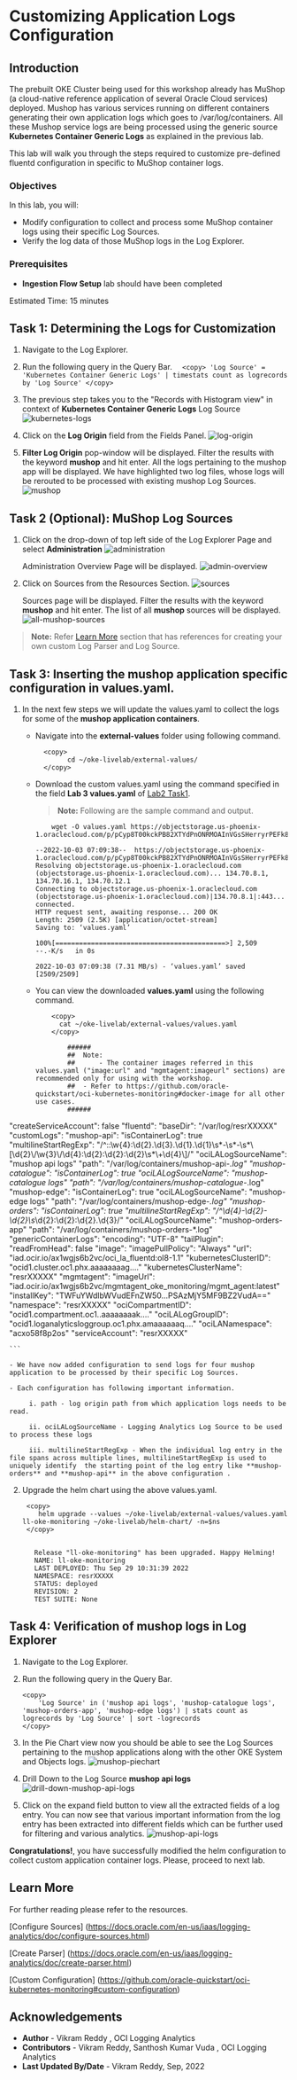 # Customizing Application Logs Configuration

## Introduction

The prebuilt OKE Cluster being used for this workshop already has MuShop (a cloud-native reference application of several Oracle Cloud services) deployed. Mushop has various services running on different containers generating their own application logs which goes to /var/log/containers. All these Mushop service logs are being processed using the generic source **Kubernetes Container Generic Logs** as explained in the previous lab.

This lab will walk you through the steps required to customize pre-defined fluentd configuration in specific to MuShop container logs.  
 
### Objectives

In this lab, you will:
* Modify configuration to collect and process some MuShop container logs using their specific Log Sources.
* Verify the log data of those MuShop logs in the Log Explorer.


### Prerequisites

* **Ingestion Flow Setup** lab should have been completed


Estimated Time: 15 minutes


## Task 1: Determining the Logs for Customization

1. Navigate to the Log Explorer.

2. Run the following query in the Query Bar.
        ```  
            <copy>
                'Log Source' = 'Kubernetes Container Generic Logs' | timestats count as logrecords by 'Log Source'
            </copy>
        ``` 
   
3. The previous step takes you to the "Records with Histogram view" in context of **Kubernetes Container Generic Logs** Log Source
    ![kubernetes-logs](images/kubernetes-container-generic-logs.png) 

4. Click on the **Log Origin** field from the Fields Panel.
    ![log-origin](images/log-origin.png) 

5. **Filter Log Origin** pop-window will be displayed. Filter the results with the keyword **mushop** and hit enter. All the logs pertaining to the mushop app will be displayed. We have highlighted two log files, whose logs will be rerouted to be processed with existing mushop Log Sources.
    ![mushop](images/mu-shop.png)    


## Task 2 (Optional): MuShop Log Sources
1. Click on the drop-down of top left side of the Log Explorer Page and select **Administration**
    ![administration](images/administration.png) 

   Administration Overview Page will be displayed.
    ![admin-overview](images/admin-overview.png) 

2. Click on Sources from the Resources Section.
    ![sources](images/sources.png) 

   Sources page will be displayed. Filter the results with the keyword **mushop** and hit enter. The list of all **mushop** sources will be displayed.
    ![all-mushop-sources](images/all-mushop-sources.png)


> **Note:** Refer [Learn More](#LearnMore) section that has references for creating your own custom Log Parser and Log Source.



## Task 3: Inserting the mushop application specific configuration in values.yaml.

1. In the next few steps we will update the values.yaml to collect the logs for some of the **mushop application containers**.

    - Navigate into the **external-values** folder using following command.
        ```
          <copy>
                cd ~/oke-livelab/external-values/
          </copy>  
        ```
    - Download the custom values.yaml using the command specified in the field **Lab 3 values.yaml** of [Lab2 Task1](?lab=ingestion#Task1:GatheringRequiredInformation).
      
        >**Note:** Following are the sample command and output.

        ```
            wget -O values.yaml https://objectstorage.us-phoenix-1.oraclecloud.com/p/pCyp8T00kckPB82XTYdPnONRMOAInVGsSHerryrPEFk8SLVE0RiMx2pHSrfEhJx7/n/aupo86x8x2bk/b/resrXXXXX/o/lab3_values.yaml
        ```

        ```
        --2022-10-03 07:09:38--  https://objectstorage.us-phoenix-1.oraclecloud.com/p/pCyp8T00kckPB82XTYdPnONRMOAInVGsSHerryrPEFk8SLVE0RiMx2pHSrfEhJx7/n/aupo86x8x2bk/b/resrXXXXX/o/lab3_values.yaml
        Resolving objectstorage.us-phoenix-1.oraclecloud.com (objectstorage.us-phoenix-1.oraclecloud.com)... 134.70.8.1, 134.70.16.1, 134.70.12.1
        Connecting to objectstorage.us-phoenix-1.oraclecloud.com (objectstorage.us-phoenix-1.oraclecloud.com)|134.70.8.1|:443... connected.
        HTTP request sent, awaiting response... 200 OK
        Length: 2509 (2.5K) [application/octet-stream]
        Saving to: ‘values.yaml’

        100%[===========================================>] 2,509       --.-K/s   in 0s      

        2022-10-03 07:09:38 (7.31 MB/s) - ‘values.yaml’ saved [2509/2509]
        ```


    - You can view the downloaded **values.yaml** using the following command.
        ```
            <copy>
              cat ~/oke-livelab/external-values/values.yaml
            </copy>  
        ```

        ```
                ######
                ##  Note:
                ##      - The container images referred in this values.yaml ("image:url" and "mgmtagent:imageurl" sections) are recommended only for using with the workshop.
                ##  - Refer to https://github.com/oracle-quickstart/oci-kubernetes-monitoring#docker-image for all other use cases.
                ######
"createServiceAccount": false
"fluentd":
  "baseDir": "/var/log/resrXXXXX"
  "customLogs":
    "mushop-api":
      "isContainerLog": true
      "multilineStartRegExp": "/^::\\w{4}:\\d{2}.\\d{3}.\\d{1}.\\d{1}\\s*-\\s*-\\s*\\[\\d{2}\\/\\w{3}\\/\\d{4}:\\d{2}:\\d{2}:\\d{2}\\s*\\+\\d{4}\\]/"
      "ociLALogSourceName": "mushop api logs"
      "path": "/var/log/containers/mushop-api-*.log"
    "mushop-catalogue":
      "isContainerLog": true
      "ociLALogSourceName": "mushop-catalogue logs"
      "path": "/var/log/containers/mushop-catalogue-*.log"
    "mushop-edge":
      "isContainerLog": true
      "ociLALogSourceName": "mushop-edge logs"
      "path": "/var/log/containers/mushop-edge-*.log"
    "mushop-orders":
      "isContainerLog": true
      "multilineStartRegExp": "/^\\d{4}-\\d{2}-\\d{2}\\s*\\d{2}:\\d{2}:\\d{2}.\\d{3}/"
      "ociLALogSourceName": "mushop-orders-app"
      "path": "/var/log/containers/mushop-orders-*.log"
  "genericContainerLogs":
    "encoding": "UTF-8"
  "tailPlugin":
    "readFromHead": false
"image":
  "imagePullPolicy": "Always"
  "url": "iad.ocir.io/ax1wgjs6b2vc/oci_la_fluentd:ol8-1.1"
"kubernetesClusterID": "ocid1.cluster.oc1.phx.aaaaaaaag...."
"kubernetesClusterName": "resrXXXXX"
"mgmtagent":
  "imageUrl": "iad.ocir.io/ax1wgjs6b2vc/mgmtagent_oke_monitoring/mgmt_agent:latest"
  "installKey": "TWFuYWdlbWVudEFnZW50...PSAzMjY5MF9BZ2VudA=="
"namespace": "resrXXXXX"
"ociCompartmentID": "ocid1.compartment.oc1..aaaaaaaak...."
"ociLALogGroupID": "ocid1.loganalyticsloggroup.oc1.phx.amaaaaaaq...."
"ociLANamespace": "acxo58f8p2os"
"serviceAccount": "resrXXXXX"
 
    ```
    
    - We have now added configuration to send logs for four mushop application to be processed by their specific Log Sources.
    
    - Each configuration has following important information.

         i. path - log origin path from which application logs needs to be read.

         ii. ociLALogSourceName - Logging Analytics Log Source to be used to process these logs 

         iii. multilineStartRegExp - When the individual log entry in the file spans across multiple lines, multilineStartRegExp is used to uniquely identify  the starting point of the log entry like **mushop-orders** and **mushop-api** in the above configuration . 

        
2. Upgrade the helm chart using the above values.yaml.

    ```
     <copy>
        helm upgrade --values ~/oke-livelab/external-values/values.yaml ll-oke-monitoring ~/oke-livelab/helm-chart/ -n=$ns
     </copy>
       
     ```

     ```
        Release "ll-oke-monitoring" has been upgraded. Happy Helming!
        NAME: ll-oke-monitoring
        LAST DEPLOYED: Thu Sep 29 10:31:39 2022
        NAMESPACE: resrXXXXX
        STATUS: deployed
        REVISION: 2
        TEST SUITE: None    
     ```

## Task 4: Verification of mushop logs in Log Explorer

1. Navigate to the Log Explorer.


2. Run the following query in the Query Bar.

    ```
    <copy>
        'Log Source' in ('mushop api logs', 'mushop-catalogue logs', 'mushop-orders-app', 'mushop-edge logs') | stats count as logrecords by 'Log Source' | sort -logrecords
    </copy>
    ```
    
3. In the Pie Chart view now you should be able to see the Log Sources pertaining to the mushop applications along with the other OKE System and Objects logs.
    ![mushop-piechart](images/mushop-piechart.png)

4. Drill Down to the Log Source **mushop api logs**
    ![drill-down-mushop-api-logs](images/drill-down-mushop-api-logs.png)

5. Click on the expand field button to view all the extracted fields of a log entry. You can now see that various important information from the log entry has been extracted into different fields which can be further used for filtering and various analytics.
    ![mushop-api-logs](images/mushop-api-logs.png)


**Congratulations!**, you have successfully modified the helm configuration to collect custom application container logs. Please, proceed to next lab.

## Learn More
For further reading please refer to the resources.

[Configure Sources] (https://docs.oracle.com/en-us/iaas/logging-analytics/doc/configure-sources.html)

[Create Parser] (https://docs.oracle.com/en-us/iaas/logging-analytics/doc/create-parser.html)

[Custom Configuration] (https://github.com/oracle-quickstart/oci-kubernetes-monitoring#custom-configuration)

## Acknowledgements
* **Author** - Vikram Reddy , OCI Logging Analytics
* **Contributors** -  Vikram Reddy, Santhosh Kumar Vuda , OCI Logging Analytics
* **Last Updated By/Date** - Vikram Reddy, Sep, 2022